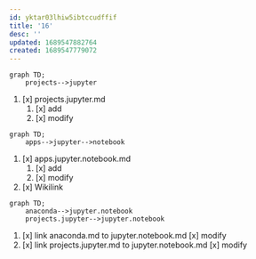 ```yaml
---
id: yktar03lhiw5ibtccudffif
title: '16'
desc: ''
updated: 1689547882764
created: 1689547779072
---
```


```mermaid
graph TD;
    projects-->jupyter
```
1. [x] projects.jupyter.md
    1. [x] add
    1. [x] modify
```mermaid
graph TD; 
    apps-->jupyter-->notebook
```
1. [x] apps.jupyter.notebook.md
    1. [x] add
    1. [x] modify
1. [x] Wikilink
```mermaid
graph TD;
    anaconda-->jupyter.notebook
    projects.jupyter-->jupyter.notebook
```
1. [x] link anaconda.md to jupyter.notebook.md
    [x] modify
1. [x] link projects.jupyter.md to jupyter.notebook.md
    [x] modify